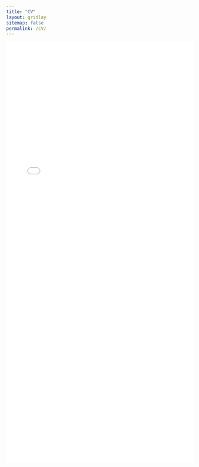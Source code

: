```yaml
---
title: "CV"
layout: gridlay
sitemap: false
permalink: /CV/
---
```


<embed src="{{ '/assets/CV_Kosio_Beshkov.pdf' | relative_url }}" type="application/pdf" style="border: none; width: 100%; height: 1125px;">